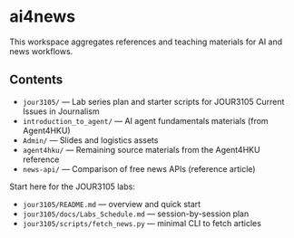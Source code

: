 # ai4news

This workspace aggregates references and teaching materials for AI and news workflows.

## Contents
- `jour3105/` — Lab series plan and starter scripts for JOUR3105 Current Issues in Journalism
- `introduction_to_agent/` — AI agent fundamentals materials (from Agent4HKU)
- `Admin/` — Slides and logistics assets
- `agent4hku/` — Remaining source materials from the Agent4HKU reference
- `news-api/` — Comparison of free news APIs (reference article)

Start here for the JOUR3105 labs:
- `jour3105/README.md` — overview and quick start
- `jour3105/docs/Labs_Schedule.md` — session-by-session plan
- `jour3105/scripts/fetch_news.py` — minimal CLI to fetch articles